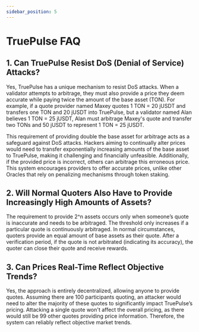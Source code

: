 ```yaml
---
sidebar_position: 5
---
```



# TruePulse FAQ

## 1. Can TruePulse Resist DoS (Denial of Service) Attacks?
   
   Yes, TruePulse has a unique mechanism to resist DoS attacks. When a validator attempts to arbitrage, they must also provide a price they deem accurate while paying twice the amount of the base asset (TON). For example, if a quote provider named Maxey quotes 1 TON = 20 jUSDT and transfers one TON and 20 jUSDT into TruePulse, but a validator named Alan believes 1 TON = 25 jUSDT, Alan must arbitrage Maxey's quote and transfer two TONs and 50 jUSDT to represent 1 TON = 25 jUSDT.

   This requirement of providing double the base asset for arbitrage acts as a safeguard against DoS attacks. Hackers aiming to continually alter prices would need to transfer exponentially increasing amounts of the base asset to TruePulse, making it challenging and financially unfeasible. Additionally, if the provided price is incorrect, others can arbitrage this erroneous price. This system encourages providers to offer accurate prices, unlike other Oracles that rely on penalizing mechanisms through token staking.

## 2. Will Normal Quoters Also Have to Provide Increasingly High Amounts of Assets?
   
   The requirement to provide 2^n assets occurs only when someone’s quote is inaccurate and needs to be arbitraged. The threshold only increases if a particular quote is continuously arbitraged. In normal circumstances, quoters provide an equal amount of base assets as their quote. After a verification period, if the quote is not arbitrated (indicating its accuracy), the quoter can close their quote and receive rewards.

## 3. Can Prices Real-Time Reflect Objective Trends?
   
   Yes, the approach is entirely decentralized, allowing anyone to provide quotes. Assuming there are 100 participants quoting, an attacker would need to alter the majority of these quotes to significantly impact TruePulse’s pricing. Attacking a single quote won't affect the overall pricing, as there would still be 99 other quotes providing price information. Therefore, the system can reliably reflect objective market trends.
